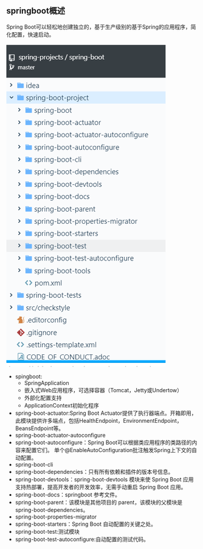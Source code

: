 ## springboot概述

Spring Boot可以轻松地创建独立的，基于生产级别的基于Spring的应用程序，简化配置，快速启动。

  ![springboot-source](
  ./springboot-source.png)

- spingboot: 
  - SpringApplication
  - 嵌入式Web应用程序，可选择容器（Tomcat，Jetty或Undertow）
  - 外部化配置支持
  - ApplicationContext初始化程序
- spring-boot-actuator:Spring Boot Actuator提供了执行器端点。开箱即用，此模块提供许多端点，包括HealthEndpoint，EnvironmentEndpoint，BeansEndpoint等。
- spring-boot-actuator-autoconfigure
- spring-boot-autoconfigure：Spring Boot可以根据类应用程序的类路径的内容来配置它们。 单个@EnableAutoConfiguration批注触发Spring上下文的自动配置。
- spring-boot-cli
- spring-boot-dependencies：只有所有依赖和插件的版本号信息。
- spring-boot-devtools：spring-boot-devtools 模块来使 Spring Boot 应用支持热部署，提高开发者的开发效率，无需手动重启 Spring Boot 应用。
- spring-boot-docs：springboot 参考文件。
- spring-boot-parent：该模块是其他项目的 parent，该模块的父模块是spring-boot-dependencies。
- spring-boot-properties-migrator
- spring-boot-starters：Spring Boot 自动配置的关键之处。
- spring-boot-test:测试模块
- spring-boot-test-autoconfigure:自动配置的测试代码。